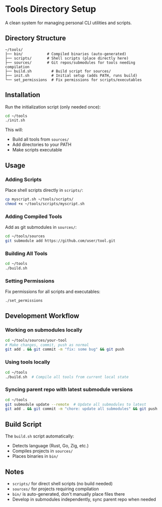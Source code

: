 # Tools Directory Setup

A clean system for managing personal CLI utilities and scripts.

## Directory Structure

```
~/tools/
├── bin/           # Compiled binaries (auto-generated)
├── scripts/       # Shell scripts (place directly here)
├── sources/       # Git repos/submodules for tools needing compilation
├── build.sh         # Build script for sources/
├── init.sh          # Initial setup (adds PATH, runs build)
└── set_permissions  # Fix permissions for scripts/executables
```

## Installation

Run the initialization script (only needed once):
```bash
cd ~/tools
./init.sh
```

This will:
- Build all tools from `sources/`
- Add directories to your PATH
- Make scripts executable

## Usage

### Adding Scripts
Place shell scripts directly in `scripts/`:
```bash
cp myscript.sh ~/tools/scripts/
chmod +x ~/tools/scripts/myscript.sh
```

### Adding Compiled Tools
Add as git submodules in `sources/`:
```bash
cd ~/tools/sources
git submodule add https://github.com/user/tool.git
```

### Building All Tools
```bash
cd ~/tools
./build.sh
```

### Setting Permissions
Fix permissions for all scripts and executables:
```bash
./set_permissions
```

## Development Workflow

### Working on submodules locally
```bash
cd ~/tools/sources/your-tool
# Make changes, commit, push as normal
git add . && git commit -m "fix: some bug" && git push
```

### Using tools locally
```bash
cd ~/tools
./build.sh  # Compile all tools from current local state
```

### Syncing parent repo with latest submodule versions
```bash
cd ~/tools
git submodule update --remote  # Update all submodules to latest
git add . && git commit -m "chore: update all submodules" && git push
```

## Build Script
The `build.sh` script automatically:
- Detects language (Rust, Go, Zig, etc.)
- Compiles projects in `sources/`
- Places binaries in `bin/`

## Notes
- `scripts/` for direct shell scripts (no build needed)
- `sources/` for projects requiring compilation
- `bin/` is auto-generated, don't manually place files there
- Develop in submodules independently, sync parent repo when needed
